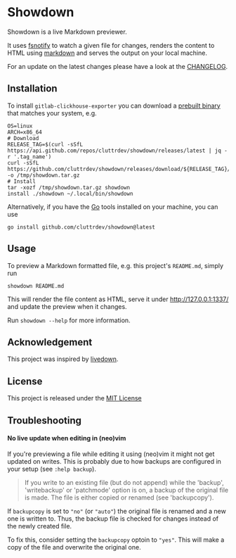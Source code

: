 # Showdown

Showdown is a live Markdown previewer.

It uses [fsnotify][github-fsnotify] to watch a given file for changes,
renders the content to HTML using [markdown][github-gomarkdown]
and serves the output on your local machine.

For an update on the latest changes please have a look at the
[CHANGELOG](./CHANGELOG.md).

## Installation

To install `gitlab-clickhouse-exporter` you can download a 
[prebuilt binary][prebuilt-binaries] that matches your system, e.g.

```shell
OS=linux
ARCH=x86_64
# Download
RELEASE_TAG=$(curl -sSfL https://api.github.com/repos/cluttrdev/showdown/releases/latest | jq -r '.tag_name')
curl -sSfL https://github.com/cluttrdev/showdown/releases/download/${RELEASE_TAG}/showdown_${RELEASE_TAG}_${OS}_${ARCH}.tar.gz -o /tmp/showdown.tar.gz
# Install
tar -xozf /tmp/showdown.tar.gz showdown
install ./showdown ~/.local/bin/showdown
```

Alternatively, if you have the [Go][go-install] tools installed on your
machine, you can use

```shell
go install github.com/cluttrdev/showdown@latest
```

## Usage

To preview a Markdown formatted file, e.g. this project's `README.md`, simply
run

```shell
showdown README.md
```

This will render the file content as HTML, serve it under <http://127.0.0.1:1337/>
and update the preview when it changes.

Run `showdown --help` for more information.

## Acknowledgement

This project was inspired by [livedown][github-livedown].

## License

This project is released under the [MIT License](./LICENSE)

## Troubleshooting

#### No live update when editing in (neo)vim

If you're previewing a file while editing it using (neo)vim it might not get
updated on writes. This is probably due to how backups are configured in your
setup (see `:help backup`).

> If you write to an existing file (but do not append) while the 'backup',
> 'writebackup' or 'patchmode' option is on, a backup of the original file is
> made. The file is either copied or renamed (see 'backupcopy').

If `backupcopy` is set to `"no"` (or `"auto"`) the original file is renamed and
a new one is written to. Thus, the backup file is checked for changes instead
of the newly created file.

To fix this, consider setting the `backupcopy` optoin to `"yes"`. This will
make a copy of the file and overwrite the original one.

<!-- Links -->
[github-fsnotify]: https://github.com/fsnotify/fsnotify
[github-gomarkdown]: https://github.com/gomarkdown/markdown
[github-livedown]: https://github.com/shime/livedown
[go-install]: https://go.dev/doc/install
[prebuilt-binaries]: https://github.com/cluttrdev/showdown/releases/latest
